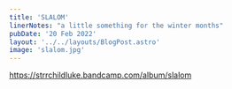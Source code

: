 ```yaml
---
title: 'SLALOM'
linerNotes: "a little something for the winter months"
pubDate: '20 Feb 2022'
layout: '../../layouts/BlogPost.astro'
image: 'slalom.jpg'
---
```


https://strrchildluke.bandcamp.com/album/slalom
